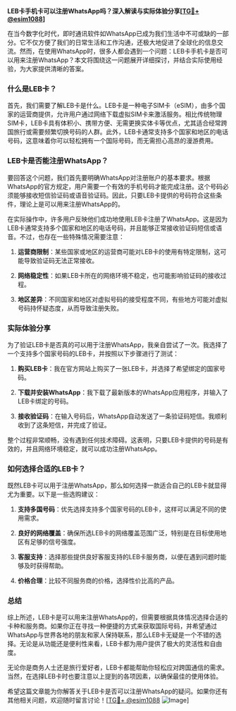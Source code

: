 **LEB卡手机卡可以注册WhatsApp吗？深入解读与实际体验分享[[TG💪+ @esim1088](https://t.me/s/esim1088)]**

在当今数字化时代，即时通讯软件如WhatsApp已成为我们生活中不可或缺的一部分。它不仅方便了我们的日常生活和工作沟通，还极大地促进了全球化的信息交流。然而，在使用WhatsApp时，很多人都会遇到一个问题：LEB卡手机卡是否可以用来注册WhatsApp？本文将围绕这一问题展开详细探讨，并结合实际使用经验，为大家提供清晰的答案。

### 什么是LEB卡？

首先，我们需要了解LEB卡是什么。LEB卡是一种电子SIM卡（eSIM），由多个国家的运营商提供，允许用户通过网络下载虚拟SIM卡来激活服务。相比传统物理SIM卡，LEB卡具有体积小、携带方便、无需更换实体卡等优点，尤其适合经常跨国旅行或需要频繁切换号码的人群。此外，LEB卡通常支持多个国家和地区的电话号码，这意味着你可以轻松拥有一个国际号码，而无需担心高昂的漫游费用。

### LEB卡是否能注册WhatsApp？

要回答这个问题，我们首先要明确WhatsApp对注册账户的基本要求。根据WhatsApp的官方规定，用户需要一个有效的手机号码才能完成注册。这个号码必须能够接收短信验证码或语音验证码。因此，只要LEB卡提供的号码符合这些条件，理论上是可以用来注册WhatsApp的。

在实际操作中，许多用户反映他们成功地使用LEB卡注册了WhatsApp。这是因为LEB卡通常支持多个国家和地区的电话号码，并且能够正常接收验证码短信或语音。不过，也存在一些特殊情况需要注意：

1. **运营商限制**：某些国家或地区的运营商可能对LEB卡的使用有特定限制，这可能导致验证码无法正常接收。
   
2. **网络稳定性**：如果LEB卡所在的网络环境不稳定，也可能影响验证码的接收过程。

3. **地区差异**：不同国家和地区对虚拟号码的接受程度不同，有些地方可能对虚拟号码持怀疑态度，从而导致注册失败。

### 实际体验分享

为了验证LEB卡是否真的可以用于注册WhatsApp，我亲自尝试了一次。我选择了一个支持多个国家号码的LEB卡，并按照以下步骤进行了测试：

1. **购买LEB卡**：我在官方网站上购买了一张LEB卡，并选择了希望绑定的国家号码。
   
2. **下载并安装WhatsApp**：我下载了最新版本的WhatsApp应用程序，并输入了LEB卡绑定的号码。

3. **接收验证码**：在输入号码后，WhatsApp自动发送了一条验证码短信。我顺利收到了这条短信，并完成了验证。

整个过程非常顺畅，没有遇到任何技术障碍。这表明，只要LEB卡提供的号码是有效的，并且网络环境稳定，就可以成功注册WhatsApp。

### 如何选择合适的LEB卡？

既然LEB卡可以用于注册WhatsApp，那么如何选择一款适合自己的LEB卡就显得尤为重要。以下是一些选购建议：

1. **支持多国号码**：优先选择支持多个国家号码的LEB卡，这样可以满足不同的使用需求。
   
2. **良好的网络覆盖**：确保所选LEB卡的网络覆盖范围广泛，特别是在目标使用地区有足够的信号强度。

3. **客服支持**：选择那些提供良好客服支持的LEB卡服务商，以便在遇到问题时能够及时获得帮助。

4. **价格合理**：比较不同服务商的价格，选择性价比高的产品。

### 总结

综上所述，LEB卡是可以用来注册WhatsApp的，但需要根据具体情况选择合适的卡种和服务商。如果你正在寻找一种便捷的方式来获取国际号码，并希望通过WhatsApp与世界各地的朋友和家人保持联系，那么LEB卡无疑是一个不错的选择。无论是从功能还是便利性来看，LEB卡都为用户提供了极大的灵活性和自由度。

无论你是商务人士还是旅行爱好者，LEB卡都能帮助你轻松应对跨国通信的需求。当然，在选择LEB卡时也要注意以上提到的各项因素，以确保最佳的使用体验。

希望这篇文章能为你解答关于LEB卡是否可以注册WhatsApp的疑问。如果你还有其他相关问题，欢迎随时留言讨论！[[TG💪+ @esim1088](https://t.me/s/esim1088) ![Image](https://i.postimg.cc/4NQfJmqS/Snipaste-2025-05-13-00-14-12.png)]